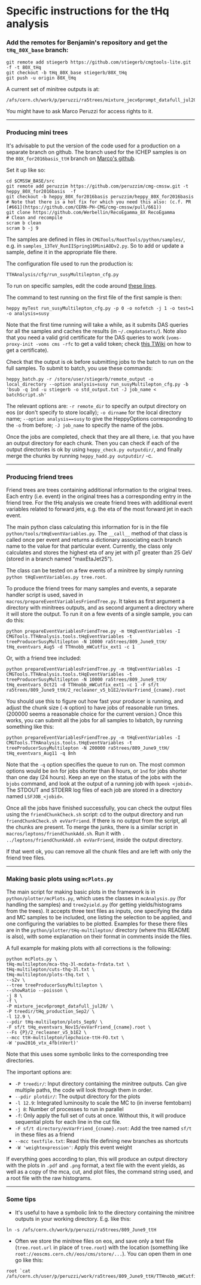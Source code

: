 # Specific instructions for the tHq analysis

### Add the remotes for Benjamin's repository and get the `tHq_80X_base` branch:

```
git remote add stiegerb https://github.com/stiegerb/cmgtools-lite.git -f -t 80X_tHq
git checkout -b tHq_80X_base stiegerb/80X_tHq
git push -u origin 80X_tHq
```

A current set of minitree outputs is at:
```
/afs/cern.ch/work/p/peruzzi/ra5trees/mixture_jecv6prompt_datafull_jul20/
```
You might have to ask Marco Peruzzi for access rights to it.

----------------

### Producing mini trees

It's advisable to put the version of the code used for a production on a separate branch on github. The branch used for the ICHEP samples is on the `80X_for2016basis_ttH` branch on [Marco's github](https://github.com/peruzzim/cmgtools-lite/tree/80X_for2016basis_ttH/TTHAnalysis/cfg).

Set it up like so:

```
cd $CMSSW_BASE/src
git remote add peruzzim https://github.com/peruzzim/cmg-cmssw.git -t heppy_80X_for2016basis  -f
git checkout -b heppy_80X_for2016basis peruzzim/heppy_80X_for2016basis
# Note that there is a hot fix for which you need this also: (c.f. PR [#661](https://github.com/CERN-PH-CMG/cmg-cmssw/pull/661))
git clone https://github.com/Werbellin/RecoEgamma_8X RecoEgamma
# Clean and recompile
scram b clean
scram b -j 9
```

The samples are defined in files in `CMGTools/RootTools/python/samples/`, e.g. in `samples_13TeV_RunIISpring16MiniAODv2.py`. So to add or update a sample, define it in the appropriate file there.

The configuration file used to run the production is:
```
TTHAnalysis/cfg/run_susyMultilepton_cfg.py
```

To run on specific samples, edit the code around [these lines](https://github.com/peruzzim/cmgtools-lite/blob/80X_for2016basis_ttH/TTHAnalysis/cfg/run_susyMultilepton_cfg.py#L369).

The command to test running on the first file of the first sample is then:
```
heppy myTest run_susyMultilepton_cfg.py -p 0 -o nofetch -j 1 -o test=1 -o analysis=susy
```

Note that the first time running will take a while, as it submits DAS queries for all the samples and caches the results (in `~/.cmgdatasets/`). Note also that you need a valid grid certificate for the DAS queries to work (`voms-proxy-init -voms cms -rfc` to get a valid token; check [this TWiki](https://twiki.cern.ch/twiki/bin/view/CMSPublic/WorkBookStartingGrid#ObtainingCert) on how to get a certificate).

Check that the output is ok before submitting jobs to the batch to run on the full samples. To submit to batch, you use these commands:

```
heppy_batch.py -r /store/user/stiegerb/remote_output -o local_directory --option analysis=susy run_susyMultilepton_cfg.py -b 'bsub -q 1nd -u stiegerb -o std_output.txt -J job_name < batchScript.sh'
```

The relevant options are: `-r remote_dir` to specify an output directory on eos (or don't specify to store locally); `-o dirname` for the local directory name; `--option analysis==susy` to give the HeppyOptions corresponding to the `-o` from before; `-J job_name` to specify the name of the jobs.

Once the jobs are completed, check that they are all there, i.e. that you have an output directory for each chunk. Then you can check if each of the output directories is ok by using `heppy_check.py outputdir/`, and finally merge the chunks by running `heppy_hadd.py outputdir/` -c.

----------------

### Producing friend trees

Friend trees are trees containing additional information to the original trees. Each entry (i.e. event) in the original trees has a corresponding entry in the friend tree. For the tHq analysis we create friend trees with additional event variables related to forward jets, e.g. the eta of the most forward jet in each event.

The main python class calculating this information for is in the file `python/tools/tHqEventVariables.py`. The `__call__` method of that class is called once per event and returns a dictionary associating each branch name to the value for that particular event. Currently, the class only calculates and stores the highest eta of any jet with pT greater than 25 GeV (stored in a branch named "maxEtaJet25").

The class can be tested on a few events of a minitree by simply running `python tHqEventVariables.py tree.root`.

To produce the friend trees for many samples and events, a separate handler script is used, saved in `macros/prepareEventVariablesFriendTree.py`. It takes as first argument a directory with minitrees outputs, and as second argument a directory where it will store the output. To run it on a few events of a single sample, you can do this:
```
python prepareEventVariablesFriendTree.py -m tHqEventVariables -I CMGTools.TTHAnalysis.tools.tHqEventVariables -t treeProducerSusyMultilepton -N 10000 ra5trees/809_June9_ttH/ tHq_eventvars_Aug5 -d TTHnobb_mWCutfix_ext1 -c 1
```

Or, with a friend tree included:
```
python prepareEventVariablesFriendTree.py -m tHqEventVariables -I CMGTools.TTHAnalysis.tools.tHqEventVariables -t treeProducerSusyMultilepton -N 10000 ra5trees/809_June9_ttH/ tHq_eventvars_Oct21 -d TTHnobb_mWCutfix_ext1 -c 1 -F sf/t ra5trees/809_June9_ttH/2_recleaner_v5_b1E2/evVarFriend_{cname}.root
```

You should use this to figure out how fast your producer is running, and adjust the chunk size (`-N` option) to have jobs of reasonable run times. (200000 seems a reasonable choice for the current version.) Once this works, you can submit all the jobs for all samples to lxbatch, by running something like this:
```
python prepareEventVariablesFriendTree.py -m tHqEventVariables -I CMGTools.TTHAnalysis.tools.tHqEventVariables -t treeProducerSusyMultilepton -N 200000 ra5trees/809_June9_ttH/ tHq_eventvars_Aug11 -q 8nh
```

Note that the `-q` option specifies the queue to run on. The most common options would be `8nh` for jobs shorter than 8 hours, or `1nd` for jobs shorter than one day (24 hours). Keep an eye on the status of the jobs with the `bjobs` command, and look at the output of a running job with `bpeek <jobid>`. The STDOUT and STDERR log files of each job are stored in a directory named `LSFJOB_<jobid>`.

Once all the jobs have finished successfully, you can check the output files using the `friendChunkCheck.sh` script: cd to the output directory and run `friendChunkCheck.sh evVarFriend`. If there is no output from the script, all the chunks are present. To merge the junks, there is a similar script in `macros/leptons/friendChunkAdd.sh`. Run it with `. ../leptons/friendChunkAdd.sh evVarFriend`, inside the output directory.

If that went ok, you can remove all the chunk files and are left with only the friend tree files.

----------------

### Making basic plots using `mcPlots.py`

The main script for making basic plots in the framework is in `python/plotter/mcPlots.py`, which uses the classes in `mcAnalysis.py` (for handling the samples) and `tree2yield.py` (for getting yields/histograms from the trees). It accepts three text files as inputs, one specifying the data and MC samples to be included, one listing the selection to be applied, and one configuring the variables to be plotted. Examples for these there files are in the `python/plotter/tHq-multilepton/` directory (where this README is also), with some explanation on their format in comments inside the files.

A full example for making plots with all corrections is the following:

```
python mcPlots.py \
tHq-multilepton/mca-thq-3l-mcdata-frdata.txt \
tHq-multilepton/cuts-thq-3l.txt \
tHq-multilepton/plots-thq.txt \
--s2v \
--tree treeProducerSusyMultilepton \
--showRatio --poisson \
-j 8 \
-f \
-P mixture_jecv6prompt_datafull_jul20/ \
-P treedir/tHq_production_Sep2/ \
-l 12.9 \
--pdir tHq-multilepton/plots_Sep9/ \
-F sf/t tHq_eventvars_Nov15/evVarFriend_{cname}.root \
--Fs {P}/2_recleaner_v5_b1E2 \
--mcc ttH-multilepton/lepchoice-ttH-FO.txt \
-W 'puw2016_vtx_4fb(nVert)'
```

Note that this uses some symbolic links to the corresponding tree directories.

The important options are:

- `-P treedir/`: Input directory containing the minitree outputs. Can give multiple paths, the code will look through them in order.
- `--pdir plotdir/`: The output directory for the plots
- `-l 12.9`: Integrated luminosity to scale the MC to (in inverse femtobarn)
- `-j 8`: Number of processes to run in parallel
- `-f`: Only apply the full set of cuts at once. Without this, it will produce sequential plots for each line in the cut file.
- `-F sf/t directory/evVarFriend_{cname}.root`: Add the tree named `sf/t` in these files as a friend
- `--mcc textfile.txt`: Read this file defining new branches as shortcuts
- `-W 'weightexpression'`: Apply this event weight

If everything goes according to plan, this will produce an output directory with the plots in `.pdf` and `.png` format, a text file with the event yields, as well as a copy of the mca, cut, and plot files, the command string used, and a root file with the raw histograms.

----------------

### Some tips

- It's useful to have a symbolic link to the directory containing the minitree outputs in your working directory. E.g. like this:

```
ln -s /afs/cern.ch/work/p/peruzzi/ra5trees/809_June9_ttH
```

- Often we store the minitree files on eos, and save only a text file (`tree.root.url` in place of `tree.root`) with the location (something like `root://eoscms.cern.ch//eos/cms/store/...`). You can open them in one go like this:

```
root `cat /afs/cern.ch/user/p/peruzzi/work/ra5trees/809_June9_ttH/TTHnobb_mWCutfix_ext1/treeProducerSusyMultilepton/tree.root.url`
```

